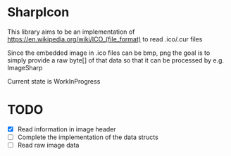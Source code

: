 # SharpIcon
This library aims to be an implementation of https://en.wikipedia.org/wiki/ICO_(file_format) to read .ico/.cur files

Since the embedded image in .ico files can be bmp, png the goal is to simply provide a raw byte[] of that data
so that it can be processed by e.g. ImageSharp

Current state is WorkInProgress

# TODO
- [x] Read information in image header
- [ ] Complete the implementation of the data structs
- [ ] Read raw image data
